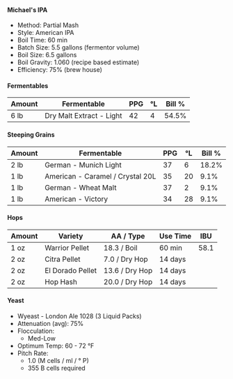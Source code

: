 #### Michael's IPA

* Method: Partial Mash
* Style: American IPA
* Boil Time: 60 min
* Batch Size: 5.5 gallons (fermentor volume)
* Boil Size: 6.5 gallons
* Boil Gravity: 1.060 (recipe based estimate)
* Efficiency: 75% (brew house)

#### Fermentables

| Amount | Fermentable              | PPG | °L | Bill % |
|--------|--------------------------|-----|----|--------|
| 6 lb   | Dry Malt Extract - Light | 42  | 4  | 54.5%  |

#### Steeping Grains

| Amount | Fermentable                      | PPG | °L | Bill % |
|--------|----------------------------------|-----|----|--------|
| 2 lb   | German - Munich Light            | 37  | 6  | 18.2%  |
| 1 lb   | American - Caramel / Crystal 20L | 35  | 20 | 9.1%   |
| 1 lb   | German - Wheat Malt              | 37  | 2  | 9.1%   |
| 1 lb   | American - Victory               | 34  | 28 | 9.1%   |

#### Hops

| Amount | Variety           | AA / Type       | Use	Time | IBU  |
|--------|-------------------|-----------------|-----------|------|
| 1 oz   | Warrior	Pellet   | 18.3 /	Boil     | 60 min    | 58.1 |
| 2 oz   | Citra Pellet      |  7.0 / Dry Hop  | 14 days   |      |
| 2 oz   | El Dorado	Pellet | 13.6 /	Dry Hop  | 14 days   |      |
| 2 oz   | Hop Hash          | 20.0 / Dry Hop  | 14 days   |      |

#### Yeast

* Wyeast - London Ale 1028 (3 Liquid Packs)
* Attenuation (avg): 75%
* Flocculation:
  - Med-Low
* Optimum Temp: 60 - 72 °F
* Pitch Rate:
  - 1.0	(M cells / ml / ° P)
  - 355 B cells required
